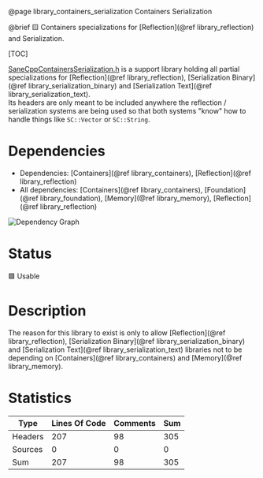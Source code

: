 @page library_containers_serialization Containers Serialization

@brief 🟨 Containers specializations for [Reflection](@ref library_reflection) and Serialization.

[TOC]

[SaneCppContainersSerialization.h](https://github.com/Pagghiu/SaneCppLibraries/releases/latest/download/SaneCppContainersSerialization.h) is a support library holding all partial specializations for [Reflection](@ref library_reflection), [Serialization Binary](@ref library_serialization_binary) and [Serialization Text](@ref library_serialization_text).  
Its headers are only meant to be included anywhere the reflection / serialization systems are being used so that both systems "know" how to handle things like `SC::Vector` or `SC::String`.

# Dependencies
- Dependencies: [Containers](@ref library_containers), [Reflection](@ref library_reflection)
- All dependencies: [Containers](@ref library_containers), [Foundation](@ref library_foundation), [Memory](@ref library_memory), [Reflection](@ref library_reflection)

![Dependency Graph](ContainersSerialization.svg)


# Status
🟩 Usable  

# Description

The reason for this library to exist is only to allow [Reflection](@ref library_reflection), [Serialization Binary](@ref library_serialization_binary) and [Serialization Text](@ref library_serialization_text) libraries not to be depending on [Containers](@ref library_containers) and [Memory](@ref library_memory).

# Statistics
| Type      | Lines Of Code | Comments  | Sum   |
|-----------|---------------|-----------|-------|
| Headers   | 207			| 98		| 305	|
| Sources   | 0			| 0		| 0	|
| Sum       | 207			| 98		| 305	|
